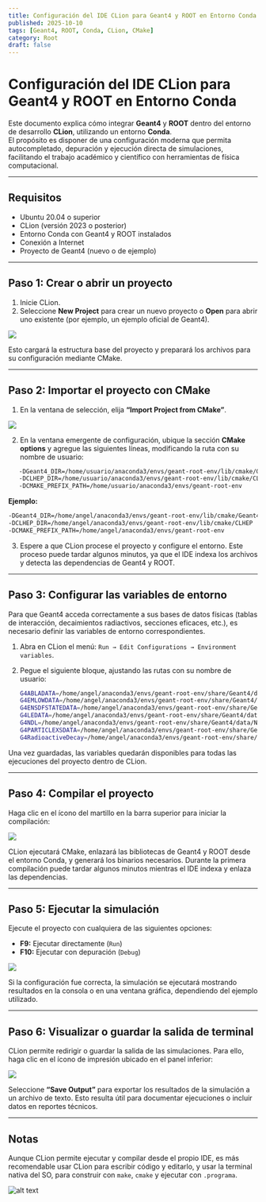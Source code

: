 ```yaml
---
title: Configuración del IDE CLion para Geant4 y ROOT en Entorno Conda
published: 2025-10-10
tags: [Geant4, ROOT, Conda, CLion, CMake]
category: Root
draft: false
---
```


# Configuración del IDE CLion para Geant4 y ROOT en Entorno Conda

Este documento explica cómo integrar **Geant4** y **ROOT** dentro del entorno de desarrollo **CLion**, utilizando un entorno **Conda**.  
El propósito es disponer de una configuración moderna que permita autocompletado, depuración y ejecución directa de simulaciones, facilitando el trabajo académico y científico con herramientas de física computacional.

---

## Requisitos

* Ubuntu 20.04 o superior  
* CLion (versión 2023 o posterior)  
* Entorno Conda con Geant4 y ROOT instalados  
* Conexión a Internet  
* Proyecto de Geant4 (nuevo o de ejemplo)

---

## Paso 1: Crear o abrir un proyecto

1. Inicie CLion.  
2. Seleccione **New Project** para crear un nuevo proyecto o **Open** para abrir uno existente (por ejemplo, un ejemplo oficial de Geant4).  

![](Pasted%20image%2020251010113644.png)

Esto cargará la estructura base del proyecto y preparará los archivos para su configuración mediante CMake.

---

## Paso 2: Importar el proyecto con CMake

1. En la ventana de selección, elija **“Import Project from CMake”**.  

![](Pasted%20image%2020251010112117.png)

2. En la ventana emergente de configuración, ubique la sección **CMake options** y agregue las siguientes líneas, modificando la ruta con su nombre de usuario:

```bash
   -DGeant4_DIR=/home/usuario/anaconda3/envs/geant-root-env/lib/cmake/Geant4
   -DCLHEP_DIR=/home/usuario/anaconda3/envs/geant-root-env/lib/cmake/CLHEP
   -DCMAKE_PREFIX_PATH=/home/usuario/anaconda3/envs/geant-root-env
````

**Ejemplo:**

```bash
-DGeant4_DIR=/home/angel/anaconda3/envs/geant-root-env/lib/cmake/Geant4
-DCLHEP_DIR=/home/angel/anaconda3/envs/geant-root-env/lib/cmake/CLHEP
-DCMAKE_PREFIX_PATH=/home/angel/anaconda3/envs/geant-root-env
```

3. Espere a que CLion procese el proyecto y configure el entorno.
   Este proceso puede tardar algunos minutos, ya que el IDE indexa los archivos y detecta las dependencias de Geant4 y ROOT.

---

## Paso 3: Configurar las variables de entorno

Para que Geant4 acceda correctamente a sus bases de datos físicas (tablas de interacción, decaimientos radiactivos, secciones eficaces, etc.), es necesario definir las variables de entorno correspondientes.

1. Abra en CLion el menú:
   `Run → Edit Configurations → Environment variables`.
2. Pegue el siguiente bloque, ajustando las rutas con su nombre de usuario:

   ```bash
   G4ABLADATA=/home/angel/anaconda3/envs/geant-root-env/share/Geant4/data/ABLA3.3;
   G4EMLOWDATA=/home/angel/anaconda3/envs/geant-root-env/share/Geant4/data/EMLOW8.6.1;
   G4ENSDFSTATEDATA=/home/angel/anaconda3/envs/geant-root-env/share/Geant4/data/ENSDFSTATE3.0;
   G4LEDATA=/home/angel/anaconda3/envs/geant-root-env/share/Geant4/data/EMLOW8.6.1;
   G4NDL=/home/angel/anaconda3/envs/geant-root-env/share/Geant4/data/NDL4.7.1;
   G4PARTICLEXSDATA=/home/angel/anaconda3/envs/geant-root-env/share/Geant4/data/PARTICLEXS4.1;
   G4RadioactiveDecay=/home/angel/anaconda3/envs/geant-root-env/share/Geant4/data/RadioactiveDecay6.1.2
   ```

Una vez guardadas, las variables quedarán disponibles para todas las ejecuciones del proyecto dentro de CLion.

---

## Paso 4: Compilar el proyecto

Haga clic en el ícono del martillo en la barra superior para iniciar la compilación:

![](Pasted%20image%2020251010112651.png)

CLion ejecutará CMake, enlazará las bibliotecas de Geant4 y ROOT desde el entorno Conda, y generará los binarios necesarios.
Durante la primera compilación puede tardar algunos minutos mientras el IDE indexa y enlaza las dependencias.

---

## Paso 5: Ejecutar la simulación

Ejecute el proyecto con cualquiera de las siguientes opciones:

* **F9:** Ejecutar directamente (`Run`)
* **F10:** Ejecutar con depuración (`Debug`)

![](Pasted%20image%2020251010112815.png)

Si la configuración fue correcta, la simulación se ejecutará mostrando resultados en la consola o en una ventana gráfica, dependiendo del ejemplo utilizado.

---

## Paso 6: Visualizar o guardar la salida de terminal

CLion permite redirigir o guardar la salida de las simulaciones.
Para ello, haga clic en el ícono de impresión ubicado en el panel inferior:

![](Pasted%20image%2020251010112951.png)

Seleccione **“Save Output”** para exportar los resultados de la simulación a un archivo de texto.
Esto resulta útil para documentar ejecuciones o incluir datos en reportes técnicos.

---

## Notas
Aunque CLion permite ejecutar y compilar desde el propio IDE, es más recomendable usar CLion para escribir código y editarlo, y usar la terminal nativa del SO, para construir con `make`, `cmake` y ejecutar con `.programa`.

![alt text](Pasted%20image%2020251012171536-2.png)